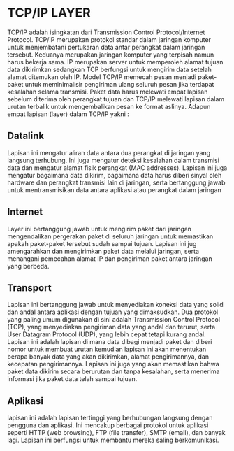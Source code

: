 # TCP/IP LAYER

TCP/IP adalah isingkatan dari Transmission Control Protocol/Internet Protocol. TCP/IP merupakan protokol standar dalam jaringan komputer untuk menjembatani pertukaran data antar perangkat dalam jaringan tersebut. Keduanya merupakan jaringan komputer yang terpisah namun harus bekerja sama.
IP merupakan server untuk memperoleh alamat tujuan data dikirimkan sedangkan TCP berfungsi untuk mengirim data setelah alamat ditemukan oleh IP.
Model TCP/IP memecah pesan menjadi paket-paket untuk meminimalisir pengiriman ulang seluruh pesan jika terdapat kesalahan selama transmisi. Paket data harus melewati empat lapisan sebelum diterima oleh perangkat tujuan dan TCP/IP melewati lapisan dalam urutan terbalik untuk mengembalikan pesan ke format aslinya.
Adapun empat lapisan (layer) dalam TCP/IP yakni :

## Datalink
Lapisan ini mengatur aliran data antara dua perangkat di jaringan yang langsung terhubung. Ini juga mengatur deteksi kesalahan dalam transmisi data dan mengatur alamat fisik perangkat (MAC addresses). Lapisan ini juga mengatur bagaimana data dikirim, bagaimana data harus diberi sinyal oleh hardware dan perangkat transmisi lain di jaringan, serta bertanggung jawab untuk mentransmisikan data antara aplikasi atau perangkat dalam jaringan

## Internet
Layer ini bertanggung jawab untuk mengirim paket dari jaringan mengendalikan pergerakan paket di seluruh jaringan untuk memastikan apakah paket-paket tersebut sudah sampai tujuan. Lapisan ini jug amengarahkan dan mengirimkan paket data melalui jaringan, serta menangani pemecahan alamat IP dan pengiriman paket antara jaringan yang berbeda.

## Transport
Lapisan ini bertanggung jawab untuk menyediakan koneksi data yang solid dan andal antara aplikasi dengan tujuan yang dimaksudkan. Dua protokol yang paling umum digunakan di sini adalah Transmission Control Protocol (TCP), yang menyediakan pengiriman data yang andal dan terurut, serta User Datagram Protocol (UDP), yang lebih cepat tetapi kurang andal. Lapisan ini adalah lapisan di mana data dibagi menjadi paket dan diberi nomor untuk membuat urutan kemudian lapisan ini akan menentukan berapa banyak data yang akan dikirimkan, alamat pengirimannya, dan kecepatan pengirimannya. Lapisan ini juga yang akan memastikan bahwa paket data dikirim secara berurutan dan tanpa kesalahan, serta menerima informasi jika paket data telah sampai tujuan.

## Aplikasi
lapisan ini adalah lapisan tertinggi yang berhubungan langsung dengan pengguna dan aplikasi. Ini mencakup berbagai protokol untuk aplikasi seperti HTTP (web browsing), FTP (file transfer), SMTP (email), dan banyak lagi. Lapisan ini berfungsi untuk membantu mereka saling berkomunikasi.
